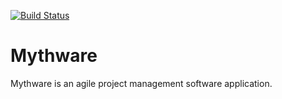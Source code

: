 [![Build Status](https://travis-ci.org/GithHayden/django-mythware.svg?branch=master)](https://travis-ci.org/GithHayden/django-mythware)


# Mythware

Mythware is an agile project management software application.